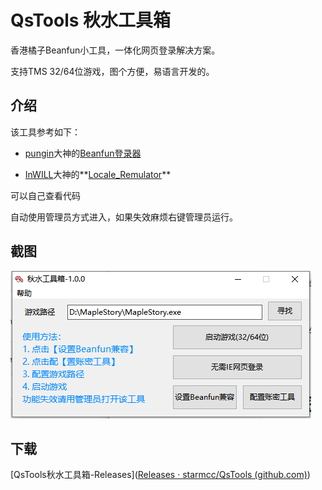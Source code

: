 # QsTools 秋水工具箱

香港橘子Beanfun小工具，一体化网页登录解决方案。

支持TMS 32/64位游戏，图个方便，易语言开发的。

## 介绍



该工具参考如下：

- [pungin](https://github.com/pungin)大神的[Beanfun登录器](TwMS-Helper
)

- [InWILL](https://github.com/InWILL)大神的**[Locale_Remulator](https://github.com/InWILL/Locale_Remulator)**

可以自己查看代码

自动使用管理员方式进入，如果失效麻烦右键管理员运行。



## 截图

![tools](./banner.png)



## 下载

[QsTools秋水工具箱-Releases]([Releases · starmcc/QsTools (github.com)](https://github.com/starmcc/QsTools/releases))